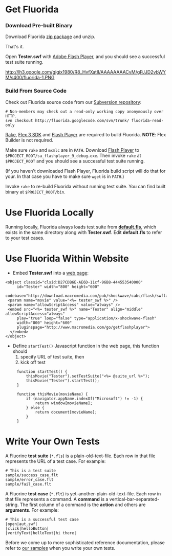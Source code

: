 # Get Fluorida #

### Download Pre-built Binary ###

Download Fluorida [zip package](http://fluorida.googlecode.com/files/Fluorida-0.0.1.zip) and unzip.

That's it.

Open **Tester.swf** with [Adobe Flash Player](http://www.adobe.com/products/flashplayer/), and you should see a successful test suite running.

http://lh3.google.com/gigix1980/R8_HvfXatII/AAAAAAAACvM/gPJJD2vbWYM/s400/fluorida-1.PNG

### Build From Source Code ###

Check out Fluorida source code from our [Subversion repository](http://code.google.com/p/fluorida/source/checkout):

```
# Non-members may check out a read-only working copy anonymously over HTTP.
svn checkout http://fluorida.googlecode.com/svn/trunk/ fluorida-read-only
```

[Rake](http://rake.rubyforge.org/), [Flex 3 SDK](http://www.adobe.com/go/flex_trial) and [Flash Player](http://www.adobe.com/products/flashplayer/) are required to build Fluorida. **NOTE**: Flex Builder is not required.

Make sure `rake` and `mxmlc` are in `PATH`. Download [Flash Player](http://www.adobe.com/products/flashplayer/) to `$PROJECT_ROOT/sa_flashplayer_9_debug.exe`. Then invoke `rake` at `$PROJECT_ROOT` and you should see a successful test suite running.

(If you haven't downloaded Flash Player, Fluorida build script will do that for your. In that case you have to make sure `wget` is in `PATH`.)

Invoke `rake` to re-build Fluorida without running test suite. You can find built binary at `$PROJECT_ROOT/bin`.

# Use Fluorida Locally #

Running locally, Fluorida always loads test suite from **[default.fls](http://code.google.com/p/fluorida/source/browse/trunk/src/default.fls)**, which exists in the same directory along with **Tester.swf**. Edit **default.fls** to refer to your test cases.

# Use Fluorida Within Website #

  * Embed **Tester.swf** into a [web page](http://code.google.com/p/fluorida/source/browse/trunk/website/app/views/tester/open.rhtml):

```
<object classid="clsid:D27CDB6E-AE6D-11cf-96B8-444553540000"
     id="Tester" width="800" height="600"
     codebase="http://download.macromedia.com/pub/shockwave/cabs/flash/swflash.cab">
 <param name="movie" value="<%= tester_swf %>" />
 <param name="allowScriptAccess" value="always" />
 <embed src="<%= tester_swf %>" name="Tester" align="middle" allowScriptAccess="always"
     play="true" loop="false" type="application/x-shockwave-flash"
	 width="800" height="600"
     pluginspage="http://www.macromedia.com/go/getflashplayer">
  </embed>
</object>
```

  * Define `startTest()` Javascript function in the web page, this function should
    1. specify URL of test suite, then
    1. kick off test

```
     function startTest() {
	     thisMovie("Tester").setTestSuite("<%= @suite_url %>");
	     thisMovie("Tester").startTest();
     }

     function thisMovie(movieName) {
         if (navigator.appName.indexOf("Microsoft") != -1) {
             return window[movieName];
         } else {
             return document[movieName];
         }
     }     
```

# Write Your Own Tests #

A Fluorine **test suite** (`*.fls`) is a plain-old-text-file. Each row in that file represents the URL of a test case. For example:

```
# This is a test suite
sample/success_case.flt
sample/error_case.flt
sample/fail_case.flt
```

A Fluorine **test case** (`*.flt`) is yet-another-plain-old-text-file. Each row in that file represents a command. A **command** is a vertical-bar-separated-string. The first column of a command is the **action** and others are **arguments**. For example:

```
# This is a successful test case
|open|aut.swf|
|click|helloButton|
|verifyText|helloText|hi there|
```

Before we come up to more sophisticated reference documentation, please refer to [our samples](http://code.google.com/p/fluorida/source/browse/trunk/test/sample) when you write your own tests.